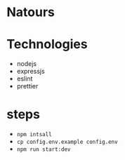 # Natours

# Technologies

- nodejs
- expressjs
- eslint
- prettier

# steps

- ```npm intsall```
- ```cp config.env.example config.env```
- ``` npm run start:dev ```

